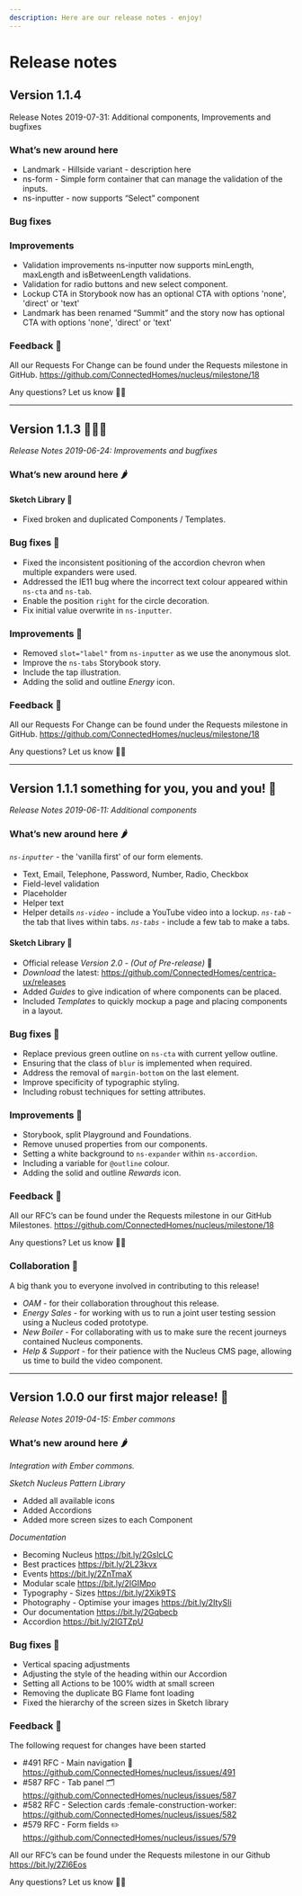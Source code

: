 ```yaml
---
description: Here are our release notes - enjoy!
---
```


# Release notes


## Version 1.1.4

Release Notes 2019-07-31: Additional components, Improvements and bugfixes

### What’s new around here

- Landmark - Hillside variant - description here
- ns-form - Simple form container that can manage the validation of the inputs.
- ns-inputter - now supports “Select” component

### Bug fixes

### Improvements

- Validation improvements ns-inputter now supports minLength, maxLength and isBetweenLength validations.
- Validation for radio buttons and new select component.
- Lockup CTA in Storybook now has an optional CTA with options 'none', 'direct' or 'text'
- Landmark has been renamed “Summit” and the story now has optional CTA with options 'none', 'direct' or 'text'

### Feedback 🦕

All our Requests For Change can be found under the Requests milestone in GitHub.
https://github.com/ConnectedHomes/nucleus/milestone/18

Any questions? Let us know 🙌🏼

-------

## Version 1.1.3 👩🏼‍💻

*Release Notes 2019-06-24: Improvements and bugfixes*

### What’s new around here 🌶

#### Sketch Library 🐳

- Fixed broken and duplicated Components / Templates.

### Bug fixes 🏏

- Fixed the inconsistent positioning of the accordion chevron when multiple expanders were used.
- Addressed the IE11 bug where the incorrect text colour appeared within `ns-cta` and `ns-tab`.
- Enable the position `right` for the circle decoration.
- Fix initial value overwrite in `ns-inputter`.

### Improvements 🌻

- Removed `slot="label"` from `ns-inputter` as we use the anonymous slot.
- Improve the `ns-tabs` Storybook story.
- Include the tap illustration.
- Adding the solid and outline *Energy* icon.

### Feedback 🦕

All our Requests For Change can be found under the Requests milestone in GitHub.
https://github.com/ConnectedHomes/nucleus/milestone/18

Any questions? Let us know 🙌🏼

-------

## Version 1.1.1 something for you, you and you! 🎉

*Release Notes 2019-06-11: Additional components*

### What’s new around here 🌶

*`ns-inputter`* - the 'vanilla first' of our form elements.
 - Text, Email, Telephone, Password, Number, Radio, Checkbox
 - Field-level validation
 - Placeholder
 - Helper text
 - Helper details
*`ns-video`* - include a YouTube video into a lockup.
*`ns-tab`* - the tab that lives within tabs.
*`ns-tabs`* - include a few tab to make a tabs.

#### Sketch Library 🐍

- Official release *Version 2.0* - _(Out of Pre-release)_ :star2:
- *Download* the latest: https://github.com/ConnectedHomes/centrica-ux/releases
- Added *Guides* to give indication of where components can be placed.
- Included *Templates* to quickly mockup a page and placing components in a layout.

### Bug fixes 🐞

- Replace previous green outline on `ns-cta` with current yellow outline.
- Ensuring that the class of `blur` is implemented when required.
- Address the removal of `margin-bottom` on the last element.
- Improve specificity of typographic styling.
- Including robust techniques for setting attributes.

### Improvements 🌸

- Storybook, split Playground and Foundations.
- Remove unused properties from our components.
- Setting a white background to `ns-expander` within `ns-accordion`.
- Including a variable for `@outline` colour.
- Adding the solid and outline *Rewards* icon.

### Feedback 🐢

All our RFC’s can be found under the Requests milestone in our GitHub Milestones.
https://github.com/ConnectedHomes/nucleus/milestone/18

Any questions? Let us know 🙌🏼

### Collaboration 🤗

A big thank you to everyone involved in contributing to this release!

- *OAM* - for their collaboration throughout this release.
- *Energy Sales* - for working with us to run a joint user testing session using a Nucleus coded prototype.
- *New Boiler* - For collaborating with us to make sure the recent journeys contained Nucleus components.
- *Help & Support* - for their patience with the Nucleus CMS page, allowing us time to build the video component.

-------

## Version 1.0.0 our first major release! 🎉

*Release Notes 2019-04-15: Ember commons*

### What’s new around here 🌶

_Integration with Ember commons._

_Sketch Nucleus Pattern Library_
- Added all available icons
- Added Accordions
- Added more screen sizes to each Component

_Documentation_
- Becoming Nucleus https://bit.ly/2GslcLC
- Best practices https://bit.ly/2L23kvx
- Events https://bit.ly/2ZnTmaX
- Modular scale https://bit.ly/2IGIMpo
- Typography - Sizes https://bit.ly/2Xik9TS
- Photography - Optimise your images https://bit.ly/2ItySIi
- Our documentation https://bit.ly/2Gqbecb
- Accordion https://bit.ly/2IGTZpU

### Bug fixes 🐞

- Vertical spacing adjustments
- Adjusting the style of the heading within our Accordion
- Setting all Actions to be 100% width at small screen
- Removing the duplicate BG Flame font loading
- Fixed the hierarchy of the screen sizes in Sketch library

### Feedback 🐳

The following request for changes have been started

- #491 RFC - Main navigation :banana: https://github.com/ConnectedHomes/nucleus/issues/491
- #587 RFC - Tab panel :card_index_dividers: https://github.com/ConnectedHomes/nucleus/issues/587
- #582 RFC - Selection cards :female-construction-worker: https://github.com/ConnectedHomes/nucleus/issues/582
- #579 RFC - Form fields :pencil2: https://github.com/ConnectedHomes/nucleus/issues/579

All our RFC’s can be found under the Requests milestone in our Github https://bit.ly/2Zl6Eos

Any questions? Let us know 🙌🏼
